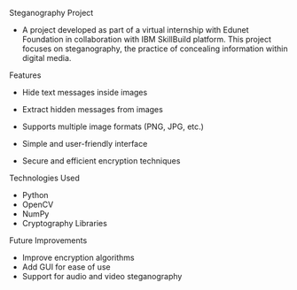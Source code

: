 Steganography Project

- A project developed as part of a virtual internship with Edunet Foundation in collaboration with IBM SkillBuild platform. This project focuses on steganography, the practice of concealing information within digital media.


Features

- Hide text messages inside images

- Extract hidden messages from images

- Supports multiple image formats (PNG, JPG, etc.)

- Simple and user-friendly interface

- Secure and efficient encryption techniques


Technologies Used

- Python
- OpenCV
- NumPy
- Cryptography Libraries


Future Improvements

- Improve encryption algorithms
- Add GUI for ease of use
- Support for audio and video steganography
